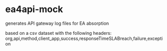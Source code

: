 # ea4api-mock
generates API gateway log files for EA absorption

based on a csv dataset with the following headers: org,api,method,client_app,success,responseTimeSLABreach,failure,exception


     
